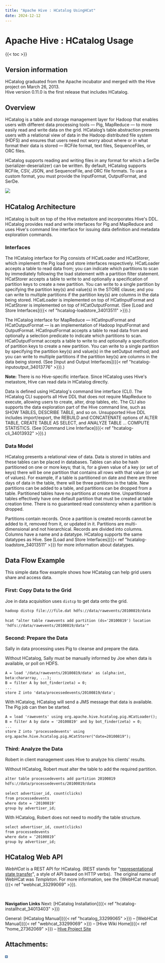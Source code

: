 ```yaml
---
title: "Apache Hive : HCatalog UsingHCat"
date: 2024-12-12
---
```


# Apache Hive : HCatalog Usage

{{< toc >}}

## Version information

HCatalog graduated from the Apache incubator and merged with the Hive project on March 26, 2013.  
 Hive version 0.11.0 is the first release that includes HCatalog.

## Overview

HCatalog is a table and storage management layer for Hadoop that enables users with different data processing tools — Pig, MapReduce — to more easily read and write data on the grid. HCatalog’s table abstraction presents users with a relational view of data in the Hadoop distributed file system (HDFS) and ensures that users need not worry about where or in what format their data is stored — RCFile format, text files, SequenceFiles, or ORC files.

HCatalog supports reading and writing files in any format for which a SerDe (serializer-deserializer) can be written. By default, HCatalog supports RCFile, CSV, JSON, and SequenceFile, and ORC file formats. To use a custom format, you must provide the InputFormat, OutputFormat, and SerDe.

![](/attachments/34013260/34177026.jpg)

## HCatalog Architecture

HCatalog is built on top of the Hive metastore and incorporates Hive's DDL. HCatalog provides read and write interfaces for Pig and MapReduce and uses Hive's command line interface for issuing data definition and metadata exploration commands.

### Interfaces

The HCatalog interface for Pig consists of HCatLoader and HCatStorer, which implement the Pig load and store interfaces respectively. HCatLoader accepts a table to read data from; you can indicate which partitions to scan by immediately following the load statement with a partition filter statement. HCatStorer accepts a table to write to and optionally a specification of partition keys to create a new partition. You can write to a single partition by specifying the partition key(s) and value(s) in the STORE clause; and you can write to multiple partitions if the partition key(s) are columns in the data being stored. HCatLoader is implemented on top of HCatInputFormat and HCatStorer is implemented on top of HCatOutputFormat. (See [Load and Store Interfaces]({{< ref "hcatalog-loadstore_34013511" >}}).)

The HCatalog interface for MapReduce — HCatInputFormat and HCatOutputFormat — is an implementation of Hadoop InputFormat and OutputFormat. HCatInputFormat accepts a table to read data from and optionally a selection predicate to indicate which partitions to scan. HCatOutputFormat accepts a table to write to and optionally a specification of partition keys to create a new partition. You can write to a single partition by specifying the partition key(s) and value(s) in the setOutput method; and you can write to multiple partitions if the partition key(s) are columns in the data being stored. (See [Input and Output Interfaces]({{< ref "hcatalog-inputoutput_34013776" >}}).)

**Note:** There is no Hive-specific interface. Since HCatalog uses Hive's metastore, Hive can read data in HCatalog directly.

Data is defined using HCatalog's command line interface (CLI). The HCatalog CLI supports all Hive DDL that does not require MapReduce to execute, allowing users to create, alter, drop tables, etc. The CLI also supports the data exploration part of the Hive command line, such as SHOW TABLES, DESCRIBE TABLE, and so on. Unsupported Hive DDL includes import/export, the REBUILD and CONCATENATE options of ALTER TABLE, CREATE TABLE AS SELECT, and ANALYZE TABLE ... COMPUTE STATISTICS. (See [Command Line Interface]({{< ref "hcatalog-cli_34013932" >}}).)

### Data Model

HCatalog presents a relational view of data. Data is stored in tables and these tables can be placed in databases. Tables can also be hash partitioned on one or more keys; that is, for a given value of a key (or set of keys) there will be one partition that contains all rows with that value (or set of values). For example, if a table is partitioned on date and there are three days of data in the table, there will be three partitions in the table. New partitions can be added to a table, and partitions can be dropped from a table. Partitioned tables have no partitions at create time. Unpartitioned tables effectively have one default partition that must be created at table creation time. There is no guaranteed read consistency when a partition is dropped.

Partitions contain records. Once a partition is created records cannot be added to it, removed from it, or updated in it. Partitions are multi-dimensional and not hierarchical. Records are divided into columns. Columns have a name and a datatype. HCatalog supports the same datatypes as Hive. See [Load and Store Interfaces]({{< ref "hcatalog-loadstore_34013511" >}}) for more information about datatypes.

## Data Flow Example

This simple data flow example shows how HCatalog can help grid users share and access data.

### First: Copy Data to the Grid

Joe in data acquisition uses `distcp` to get data onto the grid.

```
hadoop distcp file:///file.dat hdfs://data/rawevents/20100819/data

hcat "alter table rawevents add partition (ds='20100819') location 'hdfs://data/rawevents/20100819/data'"

```

### Second: Prepare the Data

Sally in data processing uses Pig to cleanse and prepare the data.

Without HCatalog, Sally must be manually informed by Joe when data is available, or poll on HDFS.

```
A = load '/data/rawevents/20100819/data' as (alpha:int, beta:chararray, ...);
B = filter A by bot_finder(zeta) = 0;
...
store Z into 'data/processedevents/20100819/data';

```

With HCatalog, HCatalog will send a JMS message that data is available. The Pig job can then be started.

```
A = load 'rawevents' using org.apache.hive.hcatalog.pig.HCatLoader();
B = filter A by date = '20100819' and by bot_finder(zeta) = 0;
...
store Z into 'processedevents' using org.apache.hive.hcatalog.pig.HCatStorer("date=20100819");

```

### Third: Analyze the Data

Robert in client management uses Hive to analyze his clients' results.

Without HCatalog, Robert must alter the table to add the required partition.

```
alter table processedevents add partition 20100819 hdfs://data/processedevents/20100819/data

select advertiser_id, count(clicks)
from processedevents
where date = '20100819'
group by advertiser_id;

```

With HCatalog, Robert does not need to modify the table structure.

```
select advertiser_id, count(clicks)
from processedevents
where date = ‘20100819’
group by advertiser_id;

```

## HCatalog Web API

*WebHCat* is a REST API for HCatalog. (REST stands for "[representational state transfer](http://en.wikipedia.org/wiki/Representational_state_transfer)", a style of API based on HTTP verbs).  The original name of WebHCat was *Templeton*. For more information, see the [WebHCat manual]({{< ref "webhcat_33299069" >}}).

 

**Navigation Links**
Next: [HCatalog Installation]({{< ref "hcatalog-installhcat_34013403" >}})

General: [HCatalog Manual]({{< ref "hcatalog_33299065" >}}) – [WebHCat Manual]({{< ref "webhcat_33299069" >}}) – [Hive Wiki Home]({{< ref "home_27362069" >}}) – [Hive Project Site](http://hive.apache.org/)

## Attachments:

![](images/icons/bullet_blue.gif)

 

 

